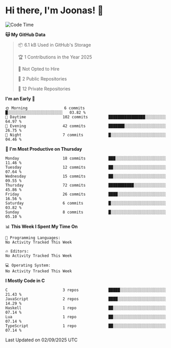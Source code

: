 <!--<a href="https://github.com/anuraghazra/github-readme-stats">
  <img align="center" height=200 src="https://readme-stats-git-main-joonas45s-projects.vercel.app/api?username=Joonas45&hide=stars&show_icons=true&theme=monokai" />
</a>
<a href="">
  <img align="center" width=300 src="https://readme-stats-git-main-joonas45s-projects.vercel.app/api/top-langs?username=Joonas45&theme=monokai&layout=compact" />
</a>-->
<!--
<a href="">
  <img align="center" height=125 width=600 src="https://readme-stats-git-main-joonas45s-projects.vercel.app/api/wakatime?username=Joonas45&theme=monokai&layout=compact" />
</a>
-->

# Hi there, I'm Joonas! :wave:


<!--START_SECTION:waka-->
![Code Time](http://img.shields.io/badge/Code%20Time-268%20hrs%2051%20mins-blue)

**🐱 My GitHub Data** 

> 📦 6.1 kB Used in GitHub's Storage 
 > 
> 🏆 1 Contributions in the Year 2025
 > 
> 🚫 Not Opted to Hire
 > 
> 📜 2 Public Repositories 
 > 
> 🔑 12 Private Repositories 
 > 
**I'm an Early 🐤** 

```text
🌞 Morning                6 commits           █░░░░░░░░░░░░░░░░░░░░░░░░   03.82 % 
🌆 Daytime                102 commits         ████████████████░░░░░░░░░   64.97 % 
🌃 Evening                42 commits          ███████░░░░░░░░░░░░░░░░░░   26.75 % 
🌙 Night                  7 commits           █░░░░░░░░░░░░░░░░░░░░░░░░   04.46 % 
```
📅 **I'm Most Productive on Thursday** 

```text
Monday                   18 commits          ███░░░░░░░░░░░░░░░░░░░░░░   11.46 % 
Tuesday                  12 commits          ██░░░░░░░░░░░░░░░░░░░░░░░   07.64 % 
Wednesday                15 commits          ██░░░░░░░░░░░░░░░░░░░░░░░   09.55 % 
Thursday                 72 commits          ███████████░░░░░░░░░░░░░░   45.86 % 
Friday                   26 commits          ████░░░░░░░░░░░░░░░░░░░░░   16.56 % 
Saturday                 6 commits           █░░░░░░░░░░░░░░░░░░░░░░░░   03.82 % 
Sunday                   8 commits           █░░░░░░░░░░░░░░░░░░░░░░░░   05.10 % 
```


📊 **This Week I Spent My Time On** 

```text
💬 Programming Languages: 
No Activity Tracked This Week

🔥 Editors: 
No Activity Tracked This Week

💻 Operating System: 
No Activity Tracked This Week
```

**I Mostly Code in C** 

```text
C                        3 repos             █████░░░░░░░░░░░░░░░░░░░░   21.43 % 
JavaScript               2 repos             ████░░░░░░░░░░░░░░░░░░░░░   14.29 % 
Haskell                  1 repo              ██░░░░░░░░░░░░░░░░░░░░░░░   07.14 % 
Lua                      1 repo              ██░░░░░░░░░░░░░░░░░░░░░░░   07.14 % 
TypeScript               1 repo              ██░░░░░░░░░░░░░░░░░░░░░░░   07.14 % 
```




 Last Updated on 02/09/2025 UTC
<!--END_SECTION:waka-->
